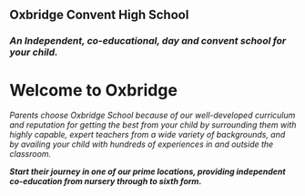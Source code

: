 ## Oxbridge Convent High School

### _An Independent, co-educational, day and convent school for your child._

# Welcome to Oxbridge

_Parents choose Oxbridge School because of our well-developed curriculum and reputation for getting the best from your child by surrounding them with highly capable, expert teachers from a wide variety of backgrounds, and by availing your child with hundreds of experiences in and outside the classroom._

**_Start their journey in one of our prime locations, providing independent co-education from nursery through to sixth form._**
